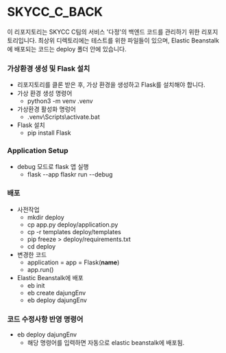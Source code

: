 # SKYCC_C_BACK

이 리포지토리는 SKYCC C팀의 서비스 '다정'의 백엔드 코드를 관리하기 위한 리포지토리입니다. 최상위 디렉토리에는 테스트를 위한 파일들이 있으며, Elastic Beanstalk에 배포되는 코드는 deploy 폴더 안에 있습니다.

### 가상환경 생성 및 Flask 설치
- 리포지토리를 클론 받은 후, 가상 환경을 생성하고 Flask를 설치해야 합니다.
- 가상 환경 생성 명령어
    - python3 -m venv .venv
- 가상환경 활성화 명렁어
    - .venv\Scripts\activate.bat
- Flask 설치
    - pip install Flask
### Application Setup
- debug 모드로 flask 앱 실행
    - flask --app flaskr run --debug

### 배포
- 사전작업
    - mkdir deploy
    - cp app.py deploy/application.py
    - cp -r templates deploy/templates
    - pip freeze > deploy/requirements.txt
    - cd deploy
- 변경한 코드
    - application = app = Flask(__name__)
    - app.run()
- Elastic Beanstalk에 배포
    - eb init
    - eb create dajungEnv
    - eb deploy dajungEnv

### 코드 수정사항 반영 명령어
- eb deploy dajungEnv
    - 해당 명령어를 입력하면 자동으로 elastic beanstalk에 배포됨.